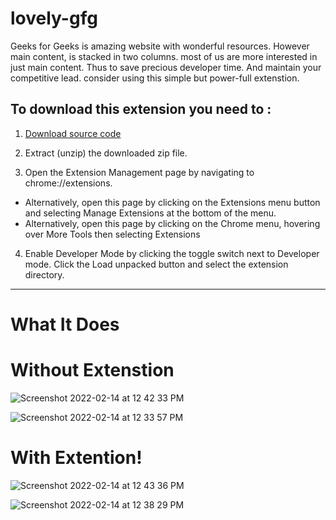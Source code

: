 # lovely-gfg
Geeks for Geeks is amazing website with wonderful resources. However main content, is stacked in two columns. most of us are more interested in just main content. Thus to save precious developer time. And maintain your competitive lead. consider using this simple but power-full extenstion.


## To download this extension you need to :

1. [Download source code](https://github.com/lekhit/lovely-gfg/archive/refs/heads/master.zip)

2. Extract (unzip) the downloaded zip file.

3. Open the Extension Management page by navigating to chrome://extensions.
  - Alternatively, open this page by clicking on the Extensions menu button and selecting Manage Extensions at the bottom of the menu.
  - Alternatively, open this page by clicking on the Chrome menu, hovering over More Tools then selecting Extensions
4. Enable Developer Mode by clicking the toggle switch next to Developer mode.
Click the Load unpacked button and select the extension directory.

***
# What It Does

# Without Extenstion

![Screenshot 2022-02-14 at 12 42 33 PM](https://user-images.githubusercontent.com/82832791/153816784-f0960a30-b130-490b-a06f-00ddadc448e3.png)

![Screenshot 2022-02-14 at 12 33 57 PM](https://user-images.githubusercontent.com/82832791/153815723-b424bd95-0e9f-4990-a0ed-738dd780d380.png)

# With Extention!

![Screenshot 2022-02-14 at 12 43 36 PM](https://user-images.githubusercontent.com/82832791/153816860-1402be0a-4ddd-427f-bde4-9f9f9977aa1f.png)

![Screenshot 2022-02-14 at 12 38 29 PM](https://user-images.githubusercontent.com/82832791/153816253-faffe10b-59e7-462e-9975-5ff2d112c877.png)

